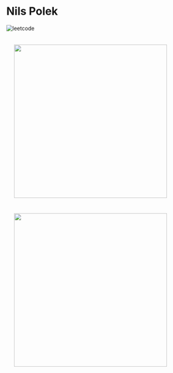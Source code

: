 # Nils Polek
![leetcode](https://leetcard.jacoblin.cool/nname6617?theme=dark&font=Noto%20Serif%20Tamil)
<p float="left">
  <img src="https://github-readme-stats.vercel.app/api/top-langs/?username=nilspolek&show_icons=true&theme=github_dark" width="400" style="padding: 20px;">
  <img src="https://github-readme-stats.vercel.app/api?username=nilspolek&show_icons=true&theme=github_dark" width="400" style="padding: 20px;">
</p>
